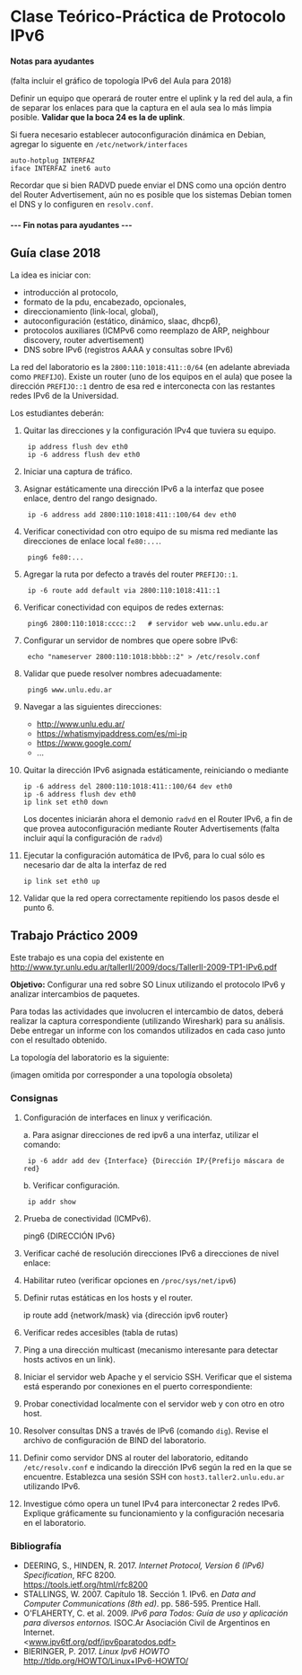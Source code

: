 Clase Teórico-Práctica de Protocolo IPv6
========================================

#### Notas para ayudantes

(falta incluir el gráfico de topología IPv6 del Aula para 2018)

Definir un equipo que operará de router entre el uplink y la red del aula, a fin de separar los enlaces para que la captura en el aula sea lo más limpia posible. **Validar que la boca 24 es la de uplink**.

Si fuera necesario establecer autoconfiguración dinámica en Debian, agregar lo siguente en `/etc/network/interfaces`

    auto-hotplug INTERFAZ
    iface INTERFAZ inet6 auto

Recordar que si bien RADVD puede enviar el DNS como una opción dentro del Router Advertisement, aún no es posible que los sistemas Debian tomen el DNS y lo configuren en `resolv.conf`.

#### --- Fin notas para ayudantes ---


Guía clase 2018
---------------

La idea es iniciar con:

- introducción al protocolo,
- formato de la pdu, encabezado, opcionales,
- direccionamiento (link-local, global),
- autoconfiguración (estático, dinámico, slaac, dhcp6),
- protocolos auxiliares (ICMPv6 como reemplazo de ARP, neighbour discovery, router advertisement)
- DNS sobre IPv6 (registros AAAA y consultas sobre IPv6)

La red del laboratorio es la `2800:110:1018:411::0/64` (en adelante abreviada como `PREFIJO`). Existe un router (uno de los equipos en el aula) que posee la dirección `PREFIJO::1` dentro de esa red e interconecta con las restantes redes IPv6 de la Universidad.

Los estudiantes deberán:

1. Quitar las direcciones y la configuración IPv4 que tuviera su equipo.

        ip address flush dev eth0
        ip -6 address flush dev eth0

2. Iniciar una captura de tráfico.

3. Asignar estáticamente una dirección IPv6 a la interfaz que posee enlace, dentro del rango designado.

        ip -6 address add 2800:110:1018:411::100/64 dev eth0

4. Verificar conectividad con otro equipo de su misma red mediante las direcciones de enlace local `fe80:...`.

        ping6 fe80:...

5. Agregar la ruta por defecto a través del router `PREFIJO::1`.

        ip -6 route add default via 2800:110:1018:411::1

6. Verificar conectividad con equipos de redes externas:

        ping6 2800:110:1018:cccc::2   # servidor web www.unlu.edu.ar

7. Configurar un servidor de nombres que opere sobre IPv6:

        echo "nameserver 2800:110:1018:bbbb::2" > /etc/resolv.conf

8. Validar que puede resolver nombres adecuadamente:

        ping6 www.unlu.edu.ar

9. Navegar a las siguientes direcciones:
    - <http://www.unlu.edu.ar/>
    - <https://whatismyipaddress.com/es/mi-ip>
    - <https://www.google.com/>
    - ...

10. Quitar la dirección IPv6 asignada estáticamente, reiniciando o mediante

        ip -6 address del 2800:110:1018:411::100/64 dev eth0
        ip -6 address flush dev eth0
        ip link set eth0 down

    Los docentes iniciarán ahora el demonio `radvd` en el Router IPv6, a fin de que provea autoconfiguración mediante Router Advertisements (falta incluir aquí la configuración de `radvd`)

11. Ejecutar la configuración automática de IPv6, para lo cual sólo es necesario dar de alta la interfaz de red

        ip link set eth0 up

12. Validar que la red opera correctamente repitiendo los pasos desde el punto 6.


Trabajo Práctico 2009
---------------------

Este trabajo es una copia del existente en <http://www.tyr.unlu.edu.ar/tallerII/2009/docs/TallerII-2009-TP1-IPv6.pdf>

**Objetivo:** Configurar una red sobre SO Linux utilizando el protocolo IPv6 y analizar intercambios de paquetes.

Para todas las actividades que involucren el intercambio de datos, deberá realizar la captura correspondiente (utilizando Wireshark) para su análisis. Debe entregar un informe con los comandos utilizados en cada caso junto con el resultado obtenido.

La topología del laboratorio es la siguiente:

(imagen omitida por corresponder a una topología obsoleta)

### Consignas

1. Configuración de interfaces en linux y verificación.

    a. Para asignar direcciones de red ipv6 a una interfaz, utilizar el comando:

        ip -6 addr add dev {Interface} {Dirección IP/{Prefijo máscara de red}

    b. Verificar configuración.

        ip addr show

2. Prueba de conectividad (ICMPv6).

    ping6 {DIRECCIÓN IPv6}

3. Verificar caché de resolución direcciones IPv6 a direcciones de nivel enlace:

4. Habilitar ruteo (verificar opciones en `/proc/sys/net/ipv6`)

5. Definir rutas estáticas en los hosts y el router.

    ip route add {network/mask} via {dirección ipv6 router}

6. Verificar redes accesibles (tabla de rutas)

7. Ping a una dirección multicast (mecanismo interesante para detectar hosts activos en un link).

8. Iniciar el servidor web Apache y el servicio SSH. Verificar que el sistema está esperando por conexiones en el puerto correspondiente:

9. Probar conectividad localmente con el servidor web y con otro en otro host.

10. Resolver consultas DNS a través de IPv6 (comando `dig`). Revise el archivo de configuración de BIND del laboratorio.

11. Definir como servidor DNS al router del laboratorio, editando `/etc/resolv.conf` e indicando la dirección IPv6 según la red en la que se encuentre. Establezca una sesión SSH con `host3.taller2.unlu.edu.ar` utilizando IPv6.

12. Investigue cómo opera un tunel IPv4 para interconectar 2 redes IPv6. Explique gráficamente su funcionamiento y la configuración necesaria en el laboratorio.

### Bibliografía

- DEERING, S., HINDEN, R. 2017. _Internet Protocol, Version 6 (IPv6) Specification_, RFC 8200.  
  <https://tools.ietf.org/html/rfc8200>
- STALLINGS, W. 2007. Capítulo 18. Sección 1. IPv6. en _Data and Computer Communications (8th ed)_. pp. 586-595. Prentice Hall.
- O'FLAHERTY, C. et al. 2009. _IPv6 para Todos: Guía de uso y aplicación para diversos entornos._ ISOC.Ar Asociación Civil de Argentinos en Internet.  
  <www.ipv6tf.org/pdf/ipv6paratodos.pdf>
- BIERINGER, P. 2017. _Linux Ipv6 HOWTO_  
  <http://tldp.org/HOWTO/Linux+IPv6-HOWTO/>
